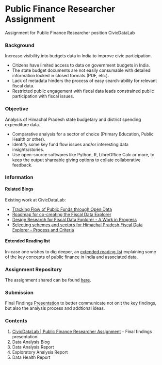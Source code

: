 # Public Finance Researcher Assignment
Assignment for Public Finance Researcher position CivicDataLab

### **Background**

Increase visibility into budgets data in India to improve civic participation.

* Citizens have limited access to data on government budgets in India.
* The state budget documents are not easily consumable with detailed information locked in closed formats (PDF, etc.).
* Lack of metadata hinders the process of easy search-ability for relevant fiscal data.
* Restricted public engagement with fiscal data leads constrained public participation with fiscal issues.

### **Objective**

Analysis of Himachal Pradesh state budgetary and district spending expenditure data.

* Comparative analysis for a sector of choice (Primary Education, Public Health or other).
* Identify some key fund flow issues and/or interesting data insights/stories.
* Use open-source softwares like Python, R, LibreOffice Calc or more, to keep the output shareable giving options to collate collaborative feedback.

### **Information**

#### **Related Blogs**

Existing work at CivicDataLab:

* [Tracking Flow of Public Funds through Open Data](https://medium.com/civicdatalab/tracking-flow-of-public-funds-through-open-data-1ace0e5b6163)
* [Roadmap for co-creating the Fiscal Data Explorer](https://medium.com/civicdatalab/roadmap-for-co-creating-the-fiscal-data-explorer-79818a53728f)
* [Design Research for Fiscal Data Explorer - A Work in Progress](https://medium.com/civicdatalab/design-research-for-fiscal-data-explorer-a-work-in-progress-43a07275b1c1)
* [Selecting schemes and sectors for Himachal Pradesh Fiscal Data Explorer - Process and Criteria](https://blog.openbudgetsindia.org/selecting-schemes-and-sectors-for-himachal-fiscal-data-explorer-process-and-criteria-de711f578166)

#### **Extended Reading list**

In-case one wishes to dig deeper, an [extended reading list](https://docs.google.com/document/d/1WYHy_7FLYI84XvXzcW277sqY2oA59zQFAcvbCVbJcR8/edit) explaining some of the key concepts of public finance in India and associated data.

### **Assignment Repository**

The assignment shared can be found [here](https://gitlab.civicdatalab.in/civicdatalab/public-finance-research-assignment/).

### **Submission**

Final Findings [Presentation](https://docs.google.com/presentation/d/17HV_MKCJfzeP8RKrPK-cFHwmTtSsxULCD_j7Dz21WrU/edit?usp=sharing) to better communicate not onlt the key findings, but also the analysis process and addtional ideas.

### **Contents**

1. [CivicDataLab | Public Finance Researcher Assignment](https://docs.google.com/presentation/d/17HV_MKCJfzeP8RKrPK-cFHwmTtSsxULCD_j7Dz21WrU/edit?usp=sharing) - Final findings presentation.
2. Data Analysis Blog
3. Data Analysis Report
4. Exploratory Analysis Report
5. Data Health Report
